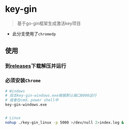 # key-gin

> 基于go-gin框架生成激活key项目

- 此分支使用了`chromedp`


## 使用

### 到[releases](https://github.com/woytu/key-gin/releases)下载解压并运行

### 必须安装`Chrome`

```bash
# Windows
# 双击key-gin-windows.exe根据默认端口8000运行
# 或者在cmd、power shell中
key-gin-windows.exe


# Linux
nohup ./key-gin_linux -p 5000 >/dev/null 2>index.log &
```
